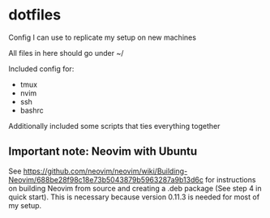 # dotfiles
Config I can use to replicate my setup on new machines

All files in here should go under ~/

Included config for:
- tmux
- nvim
- ssh
- bashrc

Additionally included some scripts that ties everything together

## Important note: Neovim with Ubuntu
See https://github.com/neovim/neovim/wiki/Building-Neovim/688be28f98c18e73b5043879b5963287a9b13d6c
for instructions on building Neovim from source and creating a .deb package (See step 4 in quick start).
This is necessary because version 0.11.3 is needed for most of my setup.


